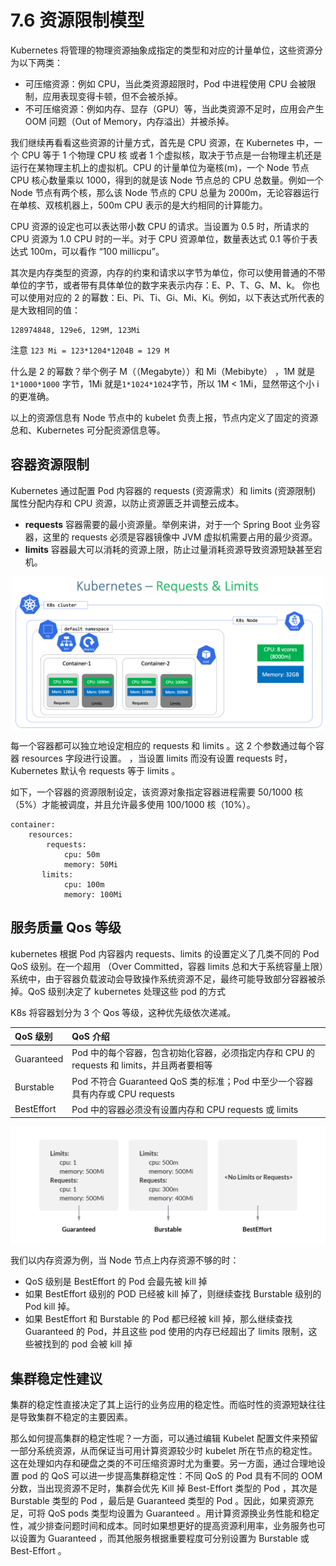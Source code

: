 # 7.6 资源限制模型

Kubernetes 将管理的物理资源抽象成指定的类型和对应的计量单位，这些资源分为以下两类：

- 可压缩资源：例如 CPU，当此类资源超限时，Pod 中进程使用 CPU 会被限制，应用表现变得卡顿，但不会被杀掉。
- 不可压缩资源：例如内存、显存（GPU）等，当此类资源不足时，应用会产生 OOM 问题（Out of Memory，内存溢出）并被杀掉。

我们继续再看看这些资源的计量方式，首先是 CPU 资源，在 Kubernetes 中，一个 CPU 等于 1 个物理 CPU 核 或者 1 个虚拟核，取决于节点是一台物理主机还是运行在某物理主机上的虚拟机。CPU 的计量单位为毫核(m)，一个 Node 节点 CPU 核心数量乘以 1000，得到的就是该 Node 节点总的 CPU 总数量。例如一个 Node 节点有两个核，那么该 Node 节点的 CPU 总量为 2000m，无论容器运行在单核、双核机器上，500m CPU 表示的是大约相同的计算能力。

CPU 资源的设定也可以表达带小数 CPU 的请求。当设置为 0.5 时，所请求的 CPU 资源为 1.0 CPU 时的一半。对于 CPU 资源单位，数量表达式 0.1 等价于表达式 100m，可以看作 “100 millicpu”。 

其次是内存类型的资源，内存的约束和请求以字节为单位，你可以使用普通的不带单位的字节，或者带有具体单位的数字来表示内存：E、P、T、G、M、k。 你也可以使用对应的 2 的幂数：Ei、Pi、Ti、Gi、Mi、Ki。例如，以下表达式所代表的是大致相同的值：

```plain
128974848, 129e6, 129M, 123Mi
```

注意 `123 Mi = 123*1204*1204B = 129 M`

什么是 2 的幂数？举个例子 M（（Megabyte））和 Mi（Mebibyte） ，1M 就是`1*1000*1000` 字节，1Mi 就是`1*1024*1024`字节，所以 1M < 1Mi，显然带这个小 i 的更准确。


以上的资源信息有 Node 节点中的 kubelet 负责上报，节点内定义了固定的资源总和、Kubernetes 可分配资源信息等。


## 容器资源限制

Kubernetes 通过配置 Pod 内容器的 requests (资源需求）和 limits (资源限制) 属性分配内存和 CPU 资源，以防止资源匮乏并调整云成本。

- **requests** 容器需要的最小资源量。举例来讲，对于一个 Spring Boot 业务容器，这里的 requests 必须是容器镜像中 JVM 虚拟机需要占用的最少资源。
- **limits** 容器最大可以消耗的资源上限，防止过量消耗资源导致资源短缺甚至宕机。

<div  align="center">
	<img src="../assets/requests-limits.png" width = "500"  align=center />
</div>


每一个容器都可以独立地设定相应的 requests 和 limits 。这 2 个参数通过每个容器 resources 字段进行设置。
，当设置 limits 而没有设置 requests 时，Kubernetes 默认令 requests 等于 limits 。

如下，一个容器的资源限制设定，该资源对象指定容器进程需要 50/1000 核（5%）才能被调度，并且允许最多使用 100/1000 核（10%）。

```plain
container:
	resources:  
	    requests:    
	        cpu: 50m
	        memory: 50Mi
	   limits:    
	        cpu: 100m
	        memory: 100Mi
```

## 服务质量 Qos 等级

kubernetes 根据 Pod 内容器内 requests、limits 的设置定义了几类不同的 Pod QoS 级别。在一个超用 （Over Committed，容器 limits 总和大于系统容量上限）系统中，由于容器负载波动会导致操作系统资源不足，最终可能导致部分容器被杀掉。QoS 级别决定了 kubernetes 处理这些 pod 的方式

K8s 将容器划分为 3 个 Qos 等级，这种优先级依次递减。

| QoS 级别| QoS 介绍 |
|:--|:--|
|Guaranteed| Pod 中的每个容器，包含初始化容器，必须指定内存和 CPU 的 requests 和 limits，并且两者要相等 |
|Burstable| Pod 不符合 Guaranteed QoS 类的标准；Pod 中至少一个容器具有内存或 CPU requests |
|BestEffort | Pod 中的容器必须没有设置内存和 CPU requests 或 limits |


<div  align="center">
	<img src="../assets/qos.webp" width = "600"  align=center />
</div>


我们以内存资源为例，当 Node 节点上内存资源不够的时：

- QoS 级别是 BestEffort 的 Pod 会最先被 kill 掉
- 如果 BestEffort 级别的 POD 已经被 kill 掉了，则继续查找 Burstable 级别的 Pod kill 掉。
- 如果 BestEffort 和 Burstable 的 Pod 都已经被 kill 掉，那么继续查找 Guaranteed 的 Pod，并且这些 pod 使用的内存已经超出了 limits 限制，这些被找到的 pod 会被 kill 掉

## 集群稳定性建议

集群的稳定性直接决定了其上运行的业务应用的稳定性。而临时性的资源短缺往往是导致集群不稳定的主要因素。

那么如何提高集群的稳定性呢？一方面，可以通过编辑 Kubelet 配置文件来预留一部分系统资源，从而保证当可用计算资源较少时 kubelet 所在节点的稳定性。 这在处理如内存和硬盘之类的不可压缩资源时尤为重要。另一方面，通过合理地设置 pod 的 QoS 可以进一步提高集群稳定性：不同 QoS 的 Pod 具有不同的 OOM 分数，当出现资源不足时，集群会优先 Kill 掉 Best-Effort 类型的 Pod ，其次是 Burstable 类型的 Pod ，最后是 Guaranteed 类型的 Pod 。因此，如果资源充足，可将 QoS pods 类型均设置为 Guaranteed 。用计算资源换业务性能和稳定性，减少排查问题时间和成本。同时如果想更好的提高资源利用率，业务服务也可以设置为 Guaranteed ，而其他服务根据重要程度可分别设置为 Burstable 或 Best-Effort 。